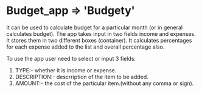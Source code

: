 # Budget_app => 'Budgety'
It can be used to calculate budget for a particular month (or in general calculates budget).
The app takes input in two fields income and expenses.
It stores them in two different boxes (container).
It calculates percentages for each expense added to the list and overall percentage also.

To use the app user need to select or input 3 fields:
1. TYPE:- whether it is income or expense.
2. DESCRIPTION:- descrription of the item to be added.
3. AMOUNT:- the cost of the particular item.(without any comma or sign).
 
 
